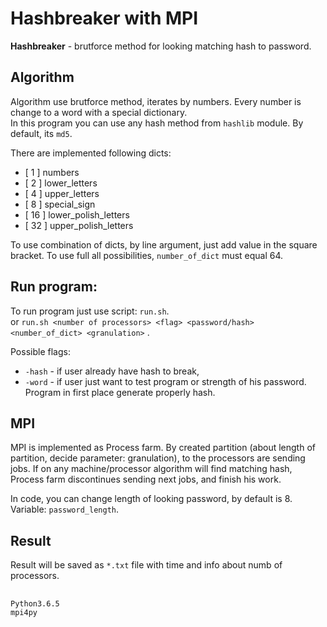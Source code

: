 # Hashbreaker with MPI
**Hashbreaker**  - brutforce method for looking matching hash to password.

## Algorithm
Algorithm use brutforce method, iterates by numbers. Every number is change to a word with a special dictionary.\
In this program you can use any hash method from `hashlib` module. By default, its `md5`.

There are implemented following dicts: 
* [ 1 ] numbers 
* [ 2 ] lower_letters
* [ 4 ] upper_letters
* [ 8 ] special_sign
* [ 16 ] lower_polish_letters
* [ 32 ] upper_polish_letters

To use combination of dicts, by line argument, just add value in the square bracket.
To use full all possibilities, `number_of_dict` must equal 64.

## Run program:
To run program just use script: `run.sh`.\
or `run.sh <number of processors> <flag> <password/hash> <number_of_dict> <granulation>` .

Possible flags:
 *  `-hash` - if user already have hash to break,
 *  `-word` - if user just want to test program or strength of his password.\
 Program in first place generate properly hash.

## MPI

MPI is implemented as Process farm. By created partition (about length of partition, decide parameter: granulation), to the processors are sending jobs. If on any machine/processor algorithm will find matching hash, Process farm discontinues sending next jobs, and finish his work.


In code, you can change length of looking password, by default is 8. Variable: `password_length`.

## Result

Result will be saved as `*.txt` file with time and info about numb of processors.

##
`Python3.6.5`\
`mpi4py` 
